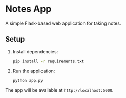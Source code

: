 # Notes App

A simple Flask-based web application for taking notes.

## Setup

1. Install dependencies:
   ```bash
   pip install -r requirements.txt
   ```

2. Run the application:
   ```bash
   python app.py
   ```

The app will be available at `http://localhost:5000`.
